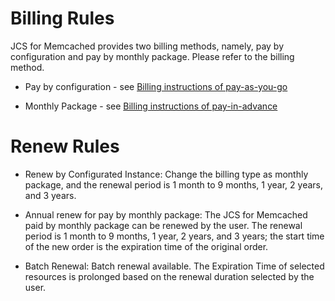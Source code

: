 # Billing Rules
JCS for Memcached provides two billing methods, namely, pay by configuration and pay by monthly package. Please refer to the billing method.

- Pay by configuration - see [Billing instructions of pay-as-you-go](https://docs.jdcloud.com/en/billing/postpay)

- Monthly Package - see [Billing instructions of pay-in-advance](https://docs.jdcloud.com/en/billing/prepay)

# Renew Rules
- Renew by Configurated Instance: Change the billing type as monthly package, and the renewal period is 1 month to 9 months, 1 year, 2 years, and 3 years.

- Annual renew for pay by monthly package: The JCS for Memcached paid by monthly package can be renewed by the user. The renewal period is 1 month to 9 months, 1 year, 2 years, and 3 years; the start time of the new order is the expiration time of the original order.

- Batch Renewal: Batch renewal available. The Expiration Time of selected resources is prolonged based on the renewal duration selected by the user.
